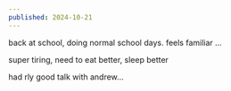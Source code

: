 ```yaml
---
published: 2024-10-21
---
```


back at school, doing normal school days. feels familiar ...

super tiring, need to eat better, sleep better

had rly good talk with andrew...